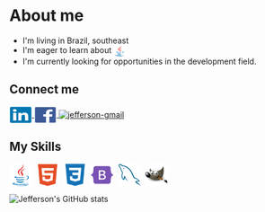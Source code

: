 # About me
- I'm living in Brazil, southeast
- I'm eager to learn about <kbd><img align="center" alt="java" height="20" width="20" src="https://raw.githubusercontent.com/devicons/devicon/master/icons/java/java-original.svg" style="max-width:100%;"></kbd>
- I'm currently looking for opportunities in the development field.

## Connect me
<a href="https://www.linkedin.com/in/jperluxo/" target="_blank"> <img align="center" alt="jefferson-linkedln" height="30" width="40" src="https://raw.githubusercontent.com/devicons/devicon/master/icons/linkedin/linkedin-original.svg" style="max-width:100%;">
</a>
<a href="https://www.facebook.com/JPerluxo/" target="_blank"> <img align="center" alt="jefferson-facebook" height="30" width="40" src="https://raw.githubusercontent.com/devicons/devicon/master/icons/facebook/facebook-original.svg" style="max-width:100%;">
</a>
<a href="mailto:jperluxo@gmail.com?subject=Contato%20pelo%20Github" target="_blank"> <img align="center" alt="jefferson-gmail" height="35" width="35" src="https://icons.iconarchive.com/icons/dtafalonso/android-lollipop/256/Gmail-icon.png" style="max-width:100%;">
</a>

## My Skills
<p>
  <kbd>
    <kbd><img align="center" alt="java" height="40" width="40" src="https://raw.githubusercontent.com/devicons/devicon/master/icons/java/java-original.svg" style="max-width:100%;"></kbd>
    <kbd><img align="center" alt="html" height="40" width="40" src="https://raw.githubusercontent.com/devicons/devicon/master/icons/html5/html5-plain.svg" style="max-width:100%;"></kbd>
    <kbd><img align="center" alt="css" height="40" width="40" src="https://raw.githubusercontent.com/devicons/devicon/master/icons/css3/css3-plain.svg" style="max-width:100%;"></kbd>
    <kbd><img align="center" alt="bootstrap" height="40" width="40" src="https://raw.githubusercontent.com/devicons/devicon/master/icons/bootstrap/bootstrap-plain.svg" style="max-width:100%;"></kbd>
    <kbd><img align="center" alt="mysql" height="40" width="40" src="https://raw.githubusercontent.com/devicons/devicon/master/icons/mysql/mysql-plain.svg" style="max-width:100%;"></kbd>
    <kbd><img align="center" alt="gimp" height="40" width="40" src="https://raw.githubusercontent.com/devicons/devicon/master/icons/gimp/gimp-original.svg" style="max-width:100%;"></kbd>
  </kbd>
</p>

![Jefferson's GitHub stats](https://github-readme-stats.vercel.app/api?username=JPerluxo&show_icons=true&count_private=true&theme=dark)
